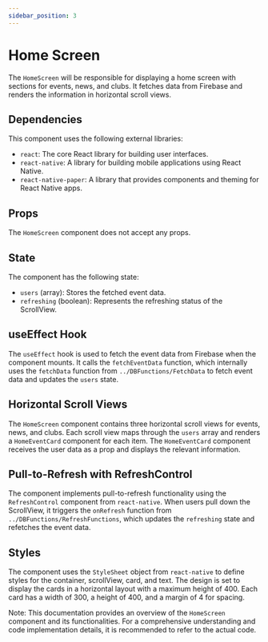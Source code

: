 ```yaml
---
sidebar_position: 3
---
```


# Home Screen

The `HomeScreen` will be responsible for displaying a home screen with sections for events, news, and clubs. It fetches data from Firebase and renders the information in horizontal scroll views.

## Dependencies

This component uses the following external libraries:

- `react`: The core React library for building user interfaces.
- `react-native`: A library for building mobile applications using React Native.
- `react-native-paper`: A library that provides components and theming for React Native apps.

## Props

The `HomeScreen` component does not accept any props.

## State

The component has the following state:

- `users` (array): Stores the fetched event data.
- `refreshing` (boolean): Represents the refreshing status of the ScrollView.

## useEffect Hook

The `useEffect` hook is used to fetch the event data from Firebase when the component mounts. It calls the `fetchEventData` function, which internally uses the `fetchData` function from `../DBFunctions/FetchData` to fetch event data and updates the `users` state.

## Horizontal Scroll Views

The `HomeScreen` component contains three horizontal scroll views for events, news, and clubs. Each scroll view maps through the `users` array and renders a `HomeEventCard` component for each item. The `HomeEventCard` component receives the user data as a prop and displays the relevant information.

## Pull-to-Refresh with RefreshControl

The component implements pull-to-refresh functionality using the `RefreshControl` component from `react-native`. When users pull down the ScrollView, it triggers the `onRefresh` function from `../DBFunctions/RefreshFunctions`, which updates the `refreshing` state and refetches the event data.

## Styles

The component uses the `StyleSheet` object from `react-native` to define styles for the container, scrollView, card, and text. The design is set to display the cards in a horizontal layout with a maximum height of 400. Each card has a width of 300, a height of 400, and a margin of 4 for spacing.

Note: This documentation provides an overview of the `HomeScreen` component and its functionalities. For a comprehensive understanding and code implementation details, it is recommended to refer to the actual code.


